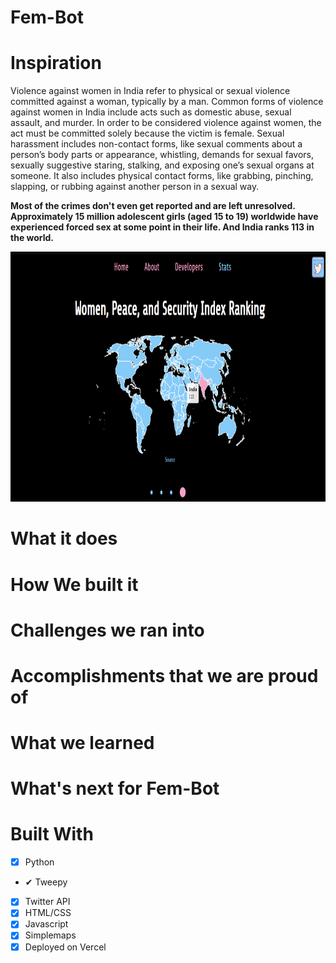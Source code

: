 # Fem-Bot 

# Inspiration 
Violence against women in India refer to physical or sexual violence committed against a woman, typically by a man. Common forms of violence against women in India include
acts such as domestic abuse, sexual assault, and murder. In order to be considered violence against women, the act must be committed solely because the victim is female.
Sexual harassment includes non-contact forms, like sexual comments about a person’s body parts or appearance, whistling, demands for sexual favors, 
sexually suggestive staring, stalking, and exposing one’s sexual organs at someone. It also includes physical contact forms, like grabbing, pinching, slapping, or 
rubbing against another person in a sexual way.

<strong>Most of the crimes don't even get reported and are left unresolved. Approximately 15 million adolescent girls (aged 15 to 19) worldwide have experienced forced 
sex at some point in their life. And India ranks 113 in the world. 
</strong>

<p  align="center"><img height= "400" width = "800" src = "https://github.com/Apurva-tech/Fem-Bot/blob/main/map_images/readme-1.png"></p>


# What it does



# How We built it

# Challenges we ran into

# Accomplishments that we are proud of 

# What we learned

# What's next for Fem-Bot

# Built With
- [x] Python 
 - ✔  Tweepy
- [x] Twitter API 
- [x] HTML/CSS
- [x] Javascript
- [x] Simplemaps
- [x] Deployed on Vercel
